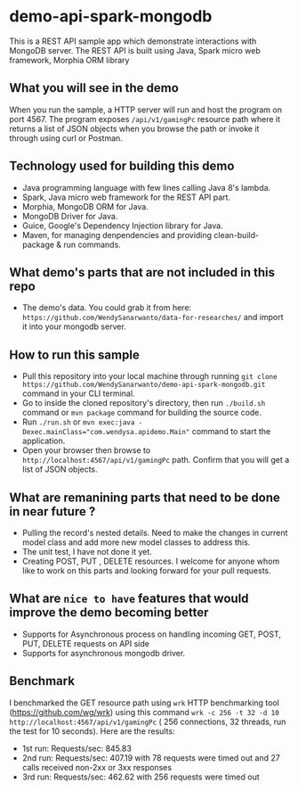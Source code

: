 # demo-api-spark-mongodb
This is a REST API sample app which demonstrate interactions with MongoDB server. The REST API is built using Java, Spark micro web framework, Morphia ORM library

## What you will see in the demo
When you run the sample, a HTTP server will run and host the program on port 4567. The program exposes `/api/v1/gamingPc` resource path where it returns a list of JSON objects when you browse the path or invoke it through using curl or Postman.

## Technology used for building this demo
* Java programming language with few lines calling Java 8's lambda.
* Spark, Java micro web framework for the REST API part.
* Morphia, MongoDB ORM for Java.
* MongoDB Driver for Java.
* Guice, Google's Dependency Injection library for Java.
* Maven, for managing denpendencies and providing clean-build-package & run commands.

## What demo's parts that are not included in this repo
* The demo's data. You could grab it from here: `https://github.com/WendySanarwanto/data-for-researches/` and import it into your mongodb server.

## How to run this sample
* Pull this repository into your local machine through running `git clone https://github.com/WendySanarwanto/demo-api-spark-mongodb.git` command in your CLI terminal.
* Go to inside the cloned repository's directory, then run `./build.sh` command or `mvn package` command for building the source code. 
* Run `./run.sh` or `mvn exec:java -Dexec.mainClass="com.wendysa.apidemo.Main"` command to start the application. 
* Open your browser then browse to `http://localhost:4567/api/v1/gamingPc` path. Confirm that you will get a list of JSON objects.

## What are remanining parts that need to be done in near future ?
* Pulling the record's nested details. Need to make the changes in current model class and add more new model classes to address this.
* The unit test, I have not done it yet.
* Creating POST, PUT , DELETE resources. I welcome for anyone whom like to work on this parts and looking forward for your pull requests.

## What are `nice to have` features that would improve the demo becoming better
* Supports for Asynchronous process on handling incoming GET, POST, PUT, DELETE requests on API side
* Supports for asynchronous mongodb driver. 

## Benchmark
I benchmarked the GET resource path using `wrk` HTTP benchmarking tool (https://github.com/wg/wrk) using this command `wrk -c 256 -t 32 -d 10 http://localhost:4567/api/v1/gamingPc` ( 256 connections, 32 threads, run the test for 10 seconds). Here are the results:
* 1st run: Requests/sec:    845.83
* 2nd run: Requests/sec:    407.19 with 78 requests were timed out and 27 calls received non-2xx or 3xx responses
* 3rd run: Requests/sec:    462.62 with 256 requests were timed out


